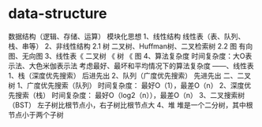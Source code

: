 # data-structure

数据结构（逻辑、存储、运算）  模块化思想
1、线性结构
线性表（表、队列、栈、串等）
2、非线性结构
2.1 树
二叉树、Huffman树、二叉检索树
2.2 图
有向图、无向图
3、线性表《 二叉树 《 树 《 图
4、算法复杂度
时间复杂度：大O表示法、大色米伽表示法
考虑最好、最坏和平均情况下的算法复杂度
——、线性表
1、栈（深度优先搜索）
后进先出
2、队列（广度优先搜索）
先进先出
二、二叉树
1、广度优先搜索（队列）
时间复杂度： 最好O（1），最差O（n）
2、深度优先搜索（栈）
时间复杂度： 最好O（log2（n）），最差O（n）
3、二叉搜索树（BST）
左子树比根节点小，右子树比根节点大
4、堆
堆是一个二分树，其中根节点小于两个子树
